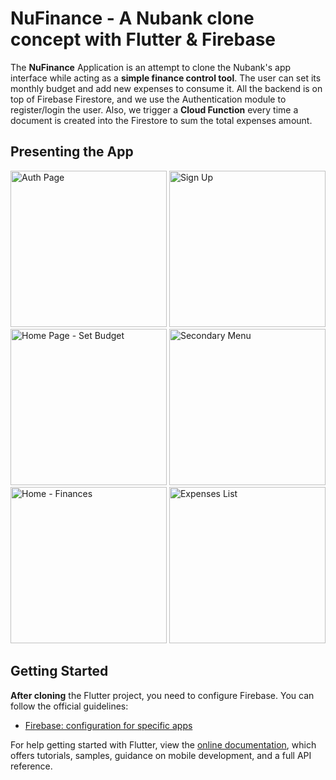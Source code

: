 # NuFinance - A Nubank clone concept with Flutter & Firebase

The **NuFinance** Application is an attempt to clone the Nubank's app interface while acting as a **simple finance control tool**. The user can set its monthly budget and add new expenses to consume it. All the backend is on top of Firebase Firestore, and we use the Authentication module to register/login the user. Also, we trigger a **Cloud Function** every time a document is created into the Firestore to sum the total expenses amount.

## Presenting the App



<img src="https://mir-s3-cdn-cf.behance.net/project_modules/max_1200/0d2adc90169893.5e0fc1d879819.png" alt="Auth Page" width="250"/> <img src="https://mir-s3-cdn-cf.behance.net/project_modules/max_1200/e94c9c90169893.5e0fc1d8785ec.png" alt="Sign Up" width="250"/> <img src="https://mir-s3-cdn-cf.behance.net/project_modules/max_1200/f00bd890169893.5e0fc1d878dd3.png" alt="Home Page - Set Budget" width="250"/> <img src="https://mir-s3-cdn-cf.behance.net/project_modules/max_1200/8815af90169893.5e0fc1d87a635.png" alt="Secondary Menu" width="250"/> <img src="https://mir-s3-cdn-cf.behance.net/project_modules/max_1200/791e4390169893.5e0fc1d877ed8.png" alt="Home - Finances" width="250"/> <img src="https://mir-s3-cdn-cf.behance.net/project_modules/max_1200/1595c990169893.5e0fc1d87ad3c.png" alt="Expenses List" width="250"/>

## Getting Started

**After cloning** the Flutter project, you need to configure Firebase. You can follow the official guidelines:

- [Firebase: configuration for specific apps](https://firebase.google.com/docs/guides)

For help getting started with Flutter, view the
[online documentation](https://flutter.dev/docs), which offers tutorials,
samples, guidance on mobile development, and a full API reference.
